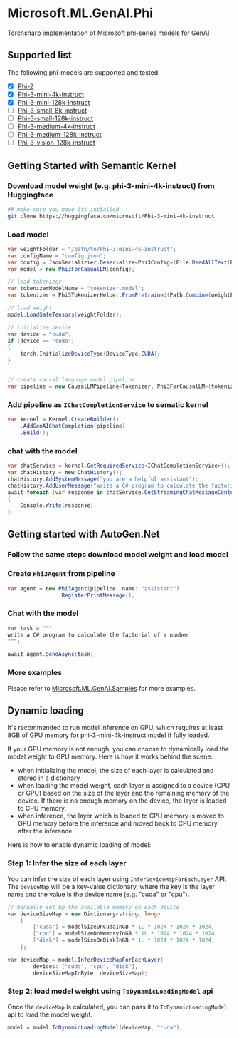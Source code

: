 # Microsoft.ML.GenAI.Phi
Torchsharp implementation of Microsoft phi-series models for GenAI

## Supported list
The following phi-models are supported and tested:
- [x] [Phi-2](https://huggingface.co/microsoft/phi-2)
- [x] [Phi-3-mini-4k-instruct](https://huggingface.co/microsoft/Phi-3-mini-4k-instruct)
- [x] [Phi-3-mini-128k-instruct](https://huggingface.co/microsoft/Phi-3-mini-128k-instruct)
- [ ] [Phi-3-small-8k-instruct](https://huggingface.co/microsoft/Phi-3-small-8k-instruct)
- [ ] [Phi-3-small-128k-instruct](https://huggingface.co/microsoft/Phi-3-small-128k-instruct)
- [ ] [Phi-3-medium-4k-instruct](https://huggingface.co/microsoft/Phi-3-medium-4k-instruct)
- [ ] [Phi-3-medium-128k-instruct](https://huggingface.co/microsoft/Phi-3-medium-128k-instruct)
- [ ] [Phi-3-vision-128k-instruct](https://huggingface.co/microsoft/Phi-3-large-4k-instruct)

## Getting Started with Semantic Kernel

### Download model weight (e.g. phi-3-mini-4k-instruct) from Huggingface
```bash
## make sure you have lfs installed
git clone https://huggingface.co/microsoft/Phi-3-mini-4k-instruct
```

### Load model
```csharp
var weightFolder = "/path/to/Phi-3-mini-4k-instruct";
var configName = "config.json";
var config = JsonSerializier.Deserialize<Phi3Config>(File.ReadAllText(Path.Combine(weightFolder, configName)));
var model = new Phi3ForCasualLM(config);

// load tokenizer
var tokenizerModelName = "tokenizer.model";
var tokenizer = Phi3TokenizerHelper.FromPretrained(Path.Combine(weightFolder, tokenizerModelName));

// load weight
model.LoadSafeTensors(weightFolder);

// initialize device
var device = "cuda";
if (device == "cuda")
{
    torch.InitializeDeviceType(DeviceType.CUDA);
}


// create causal language model pipeline
var pipeline = new CausalLMPipeline<Tokenizer, Phi3ForCausalLM>(tokenizer, model, device);
```

### Add pipeline as `IChatCompletionService` to sematic kernel
```csharp
var kernel = Kernel.CreateBuilder()
    .AddGenAIChatCompletion(pipeline)
    .Build();
```

### chat with the model
```csharp
var chatService = kernel.GetRequiredService<IChatCompletionService>();
var chatHistory = new ChatHistory();
chatHistory.AddSystemMessage("you are a helpful assistant");
chatHistory.AddUserMessage("write a C# program to calculate the factorial of a number");
await foreach (var response in chatService.GetStreamingChatMessageContentsAsync(chatHistory))
{
    Console.Write(response);
}
```

## Getting started with AutoGen.Net
### Follow the same steps download model weight and load model
### Create `Phi3Agent` from pipeline
```csharp
var agent = new Phi3Agent(pipeline, name: "assistant")
                .RegisterPrintMessage();
```

### Chat with the model
```csharp
var task = """
write a C# program to calculate the factorial of a number
""";

await agent.SendAsync(task);
```

### More examples
Please refer to [Microsoft.ML.GenAI.Samples](./../../docs/samples/Microsoft.ML.GenAI.Samples/) for more examples.

## Dynamic loading
It's recommended to run model inference on GPU, which requires at least 8GB of GPU memory for phi-3-mini-4k-instruct model if fully loaded.

If your GPU memory is not enough, you can choose to dynamically load the model weight to GPU memory. Here is how it works behind the scene:
- when initializing the model, the size of each layer is calculated and stored in a dictionary
- when loading the model weight, each layer is assigned to a device (CPU or GPU) based on the size of the layer and the remaining memory of the device. If there is no enough memory on the device, the layer is loaded to CPU memory.
- when inference, the layer which is loaded to CPU memory is moved to GPU memory before the inference and moved back to CPU memory after the inference.

Here is how to enable dynamic loading of model:
### Step 1: Infer the size of each layer
You can infer the size of each layer using `InferDeviceMapForEachLayer` API. The `deviceMap` will be a key-value dictionary, where the key is the layer name and the value is the device name (e.g. "cuda" or "cpu").

```csharp
// manually set up the available memory on each device
var deviceSizeMap = new Dictionary<string, long>
    {
        ["cuda"] = modelSizeOnCudaInGB * 1L * 1024 * 1024 * 1024,
        ["cpu"] = modelSizeOnMemoryInGB * 1L * 1024 * 1024 * 1024,
        ["disk"] = modelSizeOnDiskInGB * 1L * 1024 * 1024 * 1024,
    };

var deviceMap = model.InferDeviceMapForEachLayer(
        devices: ["cuda", "cpu", "disk"],
        deviceSizeMapInByte: deviceSizeMap);
```

### Step 2: load model weight using `ToDynamicLoadingModel` api
Once the `deviceMap` is calculated, you can pass it to `ToDynamicLoadingModel` api to load the model weight.

```csharp
model = model.ToDynamicLoadingModel(deviceMap, "cuda");
```
